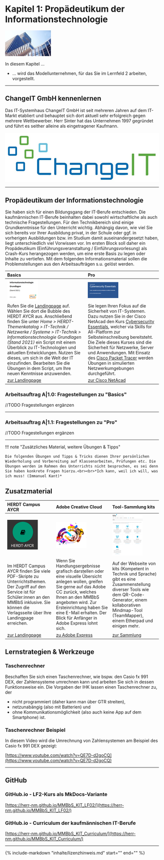 # Kapitel 1: Propädeutikum der Informationstechnologie

![Kapitelbild](bilder/kap_01_kapitelbild.jpg)

In diesem Kapitel ...

- ... wird das Modellunternehmen, für das Sie im Lernfeld 2 arbeiten, vorgestellt.

---

## ChangeIT GmbH kennenlernen

Das IT-Systemhaus ChangeIT GmbH ist seit mehreren Jahren auf dem IT-Markt etabliert und behauptet sich dort aktuell sehr erfolgreich gegen mehrere Wettbewerber. Herr Sinter hat das Unternehmen 1997 gegründet und führt es seither alleine als eingetragener Kaufmann.

![Logo ChangeIT](bilder/kap_01_changeITLogo.jpg)

---

## Propädeutikum der Informationstechnologie

Sie haben sich für einen Bildungsgang der IT-Berufe entschieden. Die kaufmännischen IT-Berufe beinhalten dabei sowohl wirtschaftliche als auch technische Fragestellungen. Für den Technikbereich sind einige Grundkenntnisse für den Unterricht wichtig. Abhängig davon, wie viel Sie sich bereits vor Ihrer Ausbildung privat, in der Schule oder ggf. in vorherigen Ausbildungen bzw. im Studium damit auseinandergesetzt haben, liegt unterschiedlich viel Vorwissen vor. Im ersten Block soll daher ein Propädeutikum (Einführungsveranstaltung / Einführungsvorlesung) als Crash-Kurs herangezogen werden, um eine erste Basis zu legen oder Inhalte zu vertiefen. Mit dem folgenden Informationsmaterial sollen die Problemstellungen aus den Arbeitsaufträgen s.u. gelöst werden.

| Basics | Pro |
| :--- | :--- |
| ![HERDT AYCR ITECH_2021](bilder/kap_01_propaedeutikum_basics_herdt.png) | ![HERDT AYCR ITECH_2021](bilder/kap_01_propaedeutikum_pro_cybersecurity.png) |
| Rufen Sie die [Landingpage](https://mm-bbs.de) auf. Wählen Sie dort die Bubble des HERDT AYCR aus. Anschließend finden Sie unter *Home > HERDT-Themenkatalog > IT-Technik / Netzwerke / Systeme > IT-Technik > Informationstechnologie Grundlagen (Stand 2021)* ein Script mit einem Überblick zu IT-Technologien und aktuellen Entwicklungen. Nutzen Sie dieses, um sich in die Welt der IT einzufinden. Bearbeiten Sie die Übungen in dem Script, um Ihre neuen Kenntnisse anzuwenden. | Sie legen Ihren Fokus auf die Sicherheit von IT-Systemen. Dazu nutzen Sie in der Cisco NetAcad den Kurs [Cybersecurity Essentials](https://www.netacad.com/courses/cybersecurity/cybersecurity-essentials), welcher via Skills for All-Platform zur Selbsteinschreibung bereitsteht. Die Ziele dieses Kurses sind die Sicherheit für Netzwerke, Server und Anwendungen. Mit Einsatz des [Cisco Packet Tracer](https://www.netacad.com/courses/packet-tracer) werden Übungen in simulierten Netzwerkumgebungen durchgeführt. |
| [zur Landingpage](https://www.mm-bbs.de) | [zur Cisco NetAcad](https://www.netacad.com/courses/cybersecurity/cybersecurity-essentials) |

### Arbeitsauftrag A|1.0: Fragestellungen zu "Basics"

//TODO Fragestellungen ergänzen

---

### Arbeitsauftrag A|1.1: Fragestellungen zu "Pro"

//TODO Fragestellungen ergänzen

---

!!! note "Zusätzliches Material, weitere Übungen & Tipps"

    Die folgenden Übungen und Tipps & Tricks dienen Ihrer persönlichen Wiederholung und Vorbereitung auf Klassenarbeiten, Prüfungen etc. Die Übungen werden im Rahmen des Unterrichts nicht besprochen, es sei denn Sie haben konkrete Fragen hierzu.<br><br>*Ich kann, weil ich will, was ich muss! (Immanuel Kant)*

## Zusatzmaterial

| HERDT Campus AYCR | Adobe Creative Cloud | Tool-Sammlung kits |
| :--- | :--- | :--- |
| ![Grundstufe Schulbuch](bilder/kap_01_herdt.png) | ![Adobe CC](bilder/kap_01_adobecc.png) | ![IT-Handbuch KIT](bilder/kap_01_kits.png) |
| Im HERDT Campus AYCR finden Sie viele PDF-Skripte zu Unterrichtsthemen. Der Zugriff auf den Service ist für Schüler:innen an den MMBbS inklusive. Sie können die Verlagsseite über Ihre Landingpage erreichen. | Wenn Sie Handlungsergebnisse grafisch darstellen oder eine visuelle Übersicht anlegen wollen, greifen Sie gerne auf das Adobe CC zurück, welches Ihnen an den MMBbS angeboten wird. Zur Ersteinrichtung haben Sie eine E-Mail erhalten. Der Blick für Anfänger in Adobe Express lohnt sich. | Auf der Webseite von kits (Kompetent in Technik und Sprache) gibt es eine Zusammenstellung diverser Tools wie dem QR-Code-Generator, einem kollaborativen Mindmap-Tool (TeamMapper), einem Etherpad und einigen mehr. |
| [zur Landingpage](https://www.mm-bbs.de) | [zu Adobe Express](https://www.adobe.com/de/express/) | [zur Sammlung](https://kits.blog/tools/) |

## Lernstrategien & Werkzeuge

### Taschenrechner

Beschaffen Sie sich einen Taschenrechner, wie bspw. den Casio fx 991 DEX, der Zahlensysteme umrechnen kann und arbeiten Sie sich in dessen Funktionsweise ein. Die Vorgaben der IHK lassen einen Taschenrechner zu, der

- nicht programmiert (daher kann man über GTR streiten),
- netzunabängig (also mit Batterien) und
- ohne Kommunikationsmöglichkeit (also auch keine App auf dem Smartphone) ist.

### Taschenrechner Beispiel

In diesem Video wird die Umrechnung von Zahlensystemen am Beispiel des Casio fx 991 DEX gezeigt:

[https://www.youtube.com/watch?v=QE7D-d2goCQ](https://www.youtube.com/watch?v=QE7D-d2goCQ)

---
## GitHub

### GitHub.io - LF2-Kurs als MkDocs-Variante

[https://herr-nm.github.io/MMBbS_KIT_LF02/](https://herr-nm.github.io/MMBbS_KIT_LF02/)

### GitHub.io - Curriculum der kaufmännischen IT-Berufe

[https://herr-nm.github.io/MMBbS_KIT_Curriculum/](https://herr-nm.github.io/MMBbS_KIT_Curriculum/)

---

{%
   include-markdown "inhalte/lizenzhinweis.md"
   start="<!--Lizenzhinweis-->"
   end="<!--Lizenzhinweis-->"
%}